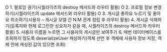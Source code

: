 O 1. 팔로잉 끊기(시퀄라이즈의 destroy 메서드와 라우터 활용)
O 2. 프로필 정보 변경하기(시퀄라이즈의 update 메서드와 라우터 활용)
O 3. 게시글 좋아요 누르기 및 좋아요 취소하기(사용자 – 게시글 모델 간 N:M 관계 정립 후 라우터 활용)
4. 게시글 삭제하기(등록자와 현재 로그인한 상요자가 같을 때, 시퀄라이즈의 destroy 메서드와 라우터 활용)
5. 사용자 이름을 누르면 그 사용자의 게시글만 보여주기
6. 매번 데이터베이스를 조회하지 않도록 deserializeUser 캐싱하기(객체 선언 후 객체에 사용자 정보 저장, 객체 안에 캐싱된 값이 있으면 조회)
